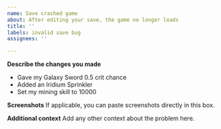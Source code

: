 ```yaml
---
name: Save crashed game
about: After editing your save, the game no longer loads
title: ''
labels: invalid save bug
assignees: ''

---
```


**Describe the changes you made**
- Gave my Galaxy Sword 0.5 crit chance
- Added an Iridium Sprinkler
- Set my mining skill to 10000

**Screenshots**
If applicable, you can paste screenshots directly in this box.

**Additional context**
Add any other context about the problem here.

